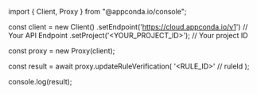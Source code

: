 import { Client, Proxy } from "@appconda.io/console";

const client = new Client()
    .setEndpoint('https://cloud.appconda.io/v1') // Your API Endpoint
    .setProject('<YOUR_PROJECT_ID>'); // Your project ID

const proxy = new Proxy(client);

const result = await proxy.updateRuleVerification(
    '<RULE_ID>' // ruleId
);

console.log(result);
